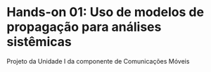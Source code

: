 # Hands-on 01: Uso de modelos de propagação para análises sistêmicas

Projeto da Unidade I da componente de Comunicações Móveis